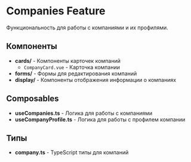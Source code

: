 # Companies Feature

Функциональность для работы с компаниями и их профилями.

## Компоненты

- **cards/** - Компоненты карточек компаний
  - `CompanyCard.vue` - Карточка компании
- **forms/** - Формы для редактирования компаний
- **display/** - Компоненты отображения информации о компаниях

## Composables

- **useCompanies.ts** - Логика для работы с компаниями
- **useCompanyProfile.ts** - Логика для работы с профилем компании

## Типы

- **company.ts** - TypeScript типы для компаний
